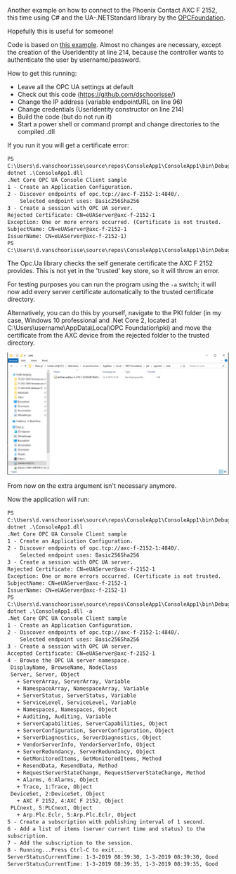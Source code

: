 Another example on how to connect to the Phoenix Contact AXC F 2152, this time using C# and the UA-.NETStandard library by the [OPCFoundation](https://github.com/OPCFoundation/UA-.NETStandard).

Hopefully this is useful for someone!

Code is based on [this example](https://github.com/OPCFoundation/UA-.NETStandard/tree/master/SampleApplications/Samples/NetCoreConsoleClient).
Almost no changes are necessary, except the creation of the UserIdentity at line 214, because the controller wants to authenticate the user by username/password. 

How to get this running:
* Leave all the OPC UA settings at default
* Check out this code (https://github.com/dschoorisse/)
* Change the IP address (variable endpointURL on line 96)
* Change credentials (UserIdentity constructor on line 214)
* Build the code (but do not run it)
* Start a power shell or command prompt and change directories to the compiled .dll

If you run it you will get a certificate error:
```
PS C:\Users\d.vanschoorisse\source\repos\ConsoleApp1\ConsoleApp1\bin\Debug\netcoreapp2.1> dotnet .\ConsoleApp1.dll
.Net Core OPC UA Console Client sample
1 - Create an Application Configuration.
2 - Discover endpoints of opc.tcp://axc-f-2152-1:4840/.
    Selected endpoint uses: Basic256Sha256
3 - Create a session with OPC UA server.
Rejected Certificate: CN=eUAServer@axc-f-2152-1
Exception: One or more errors occurred. (Certificate is not trusted.
SubjectName: CN=eUAServer@axc-f-2152-1
IssuerName: CN=eUAServer@axc-f-2152-1)
PS C:\Users\d.vanschoorisse\source\repos\ConsoleApp1\ConsoleApp1\bin\Debug\netcoreapp2.1>
```
The Opc.Ua library checks the self generate certificate the AXC F 2152 provides. This is not yet in the 'trusted' key store, so it will throw an error. 

For testing purposes you can run the program using the ```-a``` switch; it will now add every server certificate automatically to the trusted certificate directory. 

Alternatively, you can do this by yourself, navigate to the PKI folder (in my case, Windows 10 professional and .Net Core 2, located at C:\Users\username\AppData\Local\OPC Foundation\pki) and move the certificate from the AXC device from the rejected folder to the trusted directory. 

![alt text](https://raw.githubusercontent.com/dschoorisse/PLCnext-OPC-UA-.NET-minimal/master/opcua_certificates.png "Certificate storage")

From now on the extra argument isn't necessary anymore. 

Now the application will run: 

```
PS C:\Users\d.vanschoorisse\source\repos\ConsoleApp1\ConsoleApp1\bin\Debug\netcoreapp2.1> dotnet .\ConsoleApp1.dll
.Net Core OPC UA Console Client sample
1 - Create an Application Configuration.
2 - Discover endpoints of opc.tcp://axc-f-2152-1:4840/.
    Selected endpoint uses: Basic256Sha256
3 - Create a session with OPC UA server.
Rejected Certificate: CN=eUAServer@axc-f-2152-1
Exception: One or more errors occurred. (Certificate is not trusted.
SubjectName: CN=eUAServer@axc-f-2152-1
IssuerName: CN=eUAServer@axc-f-2152-1)
PS C:\Users\d.vanschoorisse\source\repos\ConsoleApp1\ConsoleApp1\bin\Debug\netcoreapp2.1> dotnet .\ConsoleApp1.dll -a
.Net Core OPC UA Console Client sample
1 - Create an Application Configuration.
2 - Discover endpoints of opc.tcp://axc-f-2152-1:4840/.
    Selected endpoint uses: Basic256Sha256
3 - Create a session with OPC UA server.
Accepted Certificate: CN=eUAServer@axc-f-2152-1
4 - Browse the OPC UA server namespace.
 DisplayName, BrowseName, NodeClass
 Server, Server, Object
   + ServerArray, ServerArray, Variable
   + NamespaceArray, NamespaceArray, Variable
   + ServerStatus, ServerStatus, Variable
   + ServiceLevel, ServiceLevel, Variable
   + Namespaces, Namespaces, Object
   + Auditing, Auditing, Variable
   + ServerCapabilities, ServerCapabilities, Object
   + ServerConfiguration, ServerConfiguration, Object
   + ServerDiagnostics, ServerDiagnostics, Object
   + VendorServerInfo, VendorServerInfo, Object
   + ServerRedundancy, ServerRedundancy, Object
   + GetMonitoredItems, GetMonitoredItems, Method
   + ResendData, ResendData, Method
   + RequestServerStateChange, RequestServerStateChange, Method
   + Alarms, 6:Alarms, Object
   + Trace, 1:Trace, Object
 DeviceSet, 2:DeviceSet, Object
   + AXC F 2152, 4:AXC F 2152, Object
 PLCnext, 5:PLCnext, Object
   + Arp.Plc.Eclr, 5:Arp.Plc.Eclr, Object
5 - Create a subscription with publishing interval of 1 second.
6 - Add a list of items (server current time and status) to the subscription.
7 - Add the subscription to the session.
8 - Running...Press Ctrl-C to exit...
ServerStatusCurrentTime: 1-3-2019 08:39:30, 1-3-2019 08:39:30, Good
ServerStatusCurrentTime: 1-3-2019 08:39:35, 1-3-2019 08:39:35, Good
```